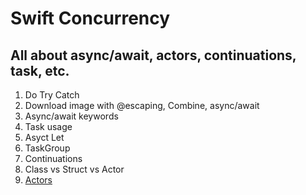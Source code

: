 # Swift Concurrency

## All about async/await, actors, continuations, task, etc.

1. Do Try Catch
2. Download image with @escaping, Combine, async/await
3. Async/await keywords
3. Task usage
4. Asyct Let
5. TaskGroup
6. Continuations
7. Class vs Struct vs Actor
8. [Actors](https://github.com/alexbreamdev/SwiftConcurrency/blob/main/SwiftConcurrency2/ActorsExampleView.swift)
